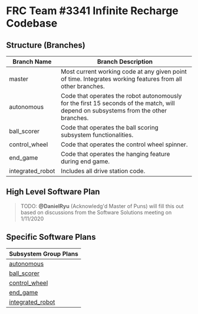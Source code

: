 # FRC Team #3341 Infinite Recharge Codebase

## Structure (Branches)

| Branch Name      | Branch Description                                           |
| ---------------- | ------------------------------------------------------------ |
| master           | Most current working code at any given point of time. Integrates working features from all other branches. |
| autonomous       | Code that operates the robot autonomously for the first 15 seconds of the match, will depend on subsystems from  the other branches. |
| ball_scorer      | Code that operates the ball scoring subsystem functionalities. |
| control_wheel    | Code that operates the control wheel spinner.                |
| end_game         | Code that operates the hanging feature during end game.      |
| integrated_robot | Includes all drive station code.                             |

## High Level Software Plan

> TODO: **@DanielRyu** (Acknowledg'd Master of Puns) will fill this out based on discussions from the Software Solutions meeting on 1/11/2020

## Specific Software Plans

| Subsystem Group Plans                        |
| -------------------------------------------- |
| [autonomous](docs/autonomous.md)             |
| [ball_scorer](docs/ball_scorer.md)           |
| [control_wheel](docs/control_wheel.md)       |
| [end_game](docs/end_game.md)                 |
| [integrated_robot](docs/integrated_robot.md) |
